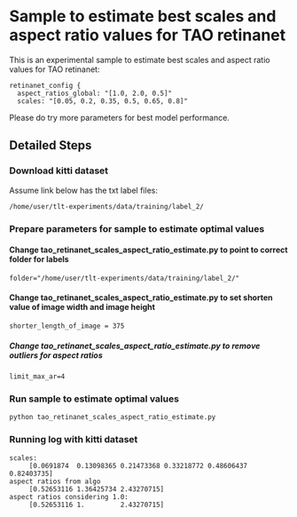 # Sample to estimate best scales and aspect ratio values for TAO retinanet

This is an experimental sample to estimate best scales and aspect ratio values for TAO retinanet:

```
retinanet_config {
  aspect_ratios_global: "[1.0, 2.0, 0.5]"
  scales: "[0.05, 0.2, 0.35, 0.5, 0.65, 0.8]"
```

Please do try more parameters for best model performance.


## Detailed Steps

### Download kitti dataset

Assume link below has the txt label files:
```
/home/user/tlt-experiments/data/training/label_2/
```



### Prepare parameters for sample to estimate optimal values

#### Change tao_retinanet_scales_aspect_ratio_estimate.py to point to correct folder for labels
```
folder="/home/user/tlt-experiments/data/training/label_2/"
```


#### Change tao_retinanet_scales_aspect_ratio_estimate.py to set shorten value of image width and image height
```
shorter_length_of_image = 375
```


##### Change tao_retinanet_scales_aspect_ratio_estimate.py to remove outliers for aspect ratios
```
limit_max_ar=4
```



### Run sample to estimate optimal values

```
python tao_retinanet_scales_aspect_ratio_estimate.py
```



### Running log with kitti dataset


```
scales:
     [0.0691874  0.13098365 0.21473368 0.33218772 0.48606437 0.82403735]
aspect ratios from algo
     [0.52653116 1.36425734 2.43270715]
aspect ratios considering 1.0:
     [0.52653116 1.         2.43270715]
```

